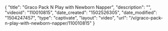 {
    "title": "Graco Pack N Play with Newborn Napper",
    "description": "",
    "videoid": "110010815",
    "date_created": "1502526305",
    "date_modified": "1504247457",
    "type": "captivate",
    "layout": "video",
    "url": "\/v\/graco-pack-n-play-with-newborn-napper\/110010815"
}